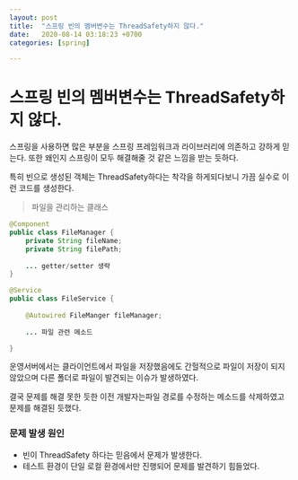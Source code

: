 ```yaml
---
layout: post
title:  "스프링 빈의 멤버변수는 ThreadSafety하지 않다."
date:   2020-08-14 03:18:23 +0700
categories: [spring]

---
```


# 스프링 빈의 멤버변수는 ThreadSafety하지 않다.

스프링을 사용하면 많은 부분을 스프링 프레임워크과 라이브러리에 의존하고 강하게 믿는다. 또한 왜인지 스프링이 모두 해결해줄 것 같은 느낌을 받는 듯하다.  

특히 빈으로 생성된 객체는 ThreadSafety하다는 착각을 하게되다보니 가끔 실수로 이런 코드를 생성한다.

> 파일을 관리하는 클래스

```java
@Component
public class FileManager {
	private String fileName; 
	private String filePath;
	
	... getter/setter 생략
}
```

```java
@Service
public class FileService {
	
	@Autowired FileManger fileManager;
	
	... 파일 관련 메소드

}
```

운영서버에서는 클라이언트에서 파일을 저장했음에도 간헐적으로 파일이 저장이 되지않았으며 다른 폴더로 파일이 발견되는 이슈가 발생하였다.

결국 문제를 해결 못한 듯한 이전 개발자는파일 경로를 수정하는 메소드를 삭제하였고 문제를 해결된 듯했다.



### 문제 발생 원인

- 빈이 ThreadSafety 하다는 믿음에서 문제가 발생한다.
- 테스트 환경이 단일 로컬 환경에서만 진행되어 문제를 발견하기 힘들었다.





